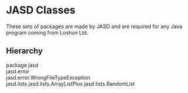 # JASD Classes
These sets of packages are made by JASD and are required for any Java program coming from Loshun Ltd.

## Hierarchy
package jasd<br>
  jasd.error<br>
    jasd.error.WrongFileTypeException<br>
  jasd.lists
    jasd.lists.ArrayListPlus
    jasd.lists.RandomList
